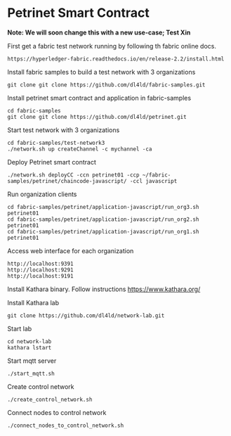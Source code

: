 # Petrinet Smart Contract

**Note: We will soon change this with a new use-case; Test Xin**

First get a fabric test network running by following th fabric online docs.

```
https://hyperledger-fabric.readthedocs.io/en/release-2.2/install.html
```

Install fabric samples to build a test network with 3 organizations

```
git clone git clone https://github.com/dl4ld/fabric-samples.git
```

Install petrinet smart contract and application in fabric-samples

```
cd fabric-samples
git clone git clone https://github.com/dl4ld/petrinet.git
```

Start test network with 3 organizations

```
cd fabric-samples/test-network3
./network.sh up createChannel -c mychannel -ca
```

Deploy Petrinet smart contract

```
./network.sh deployCC -ccn petrinet01 -ccp ~/fabric-samples/petrinet/chaincode-javascript/ -ccl javascript
```

Run organization clients

```
cd fabric-samples/petrinet/application-javascript/run_org3.sh petrinet01
cd fabric-samples/petrinet/application-javascript/run_org2.sh petrinet01
cd fabric-samples/petrinet/application-javascript/run_org1.sh petrinet01
```

Access web interface for each organization

```
http://localhost:9391
http://localhost:9291
http://localhost:9191
```

Install Kathara binary. Follow instructions https://www.kathara.org/

Install Kathara lab

```
git clone https://github.com/dl4ld/network-lab.git
```

Start lab

```
cd network-lab
kathara lstart
```

Start mqtt server

```
./start_mqtt.sh
```

Create control network

```
./create_control_network.sh
```

Connect nodes to control network

```
./connect_nodes_to_control_network.sh
```
